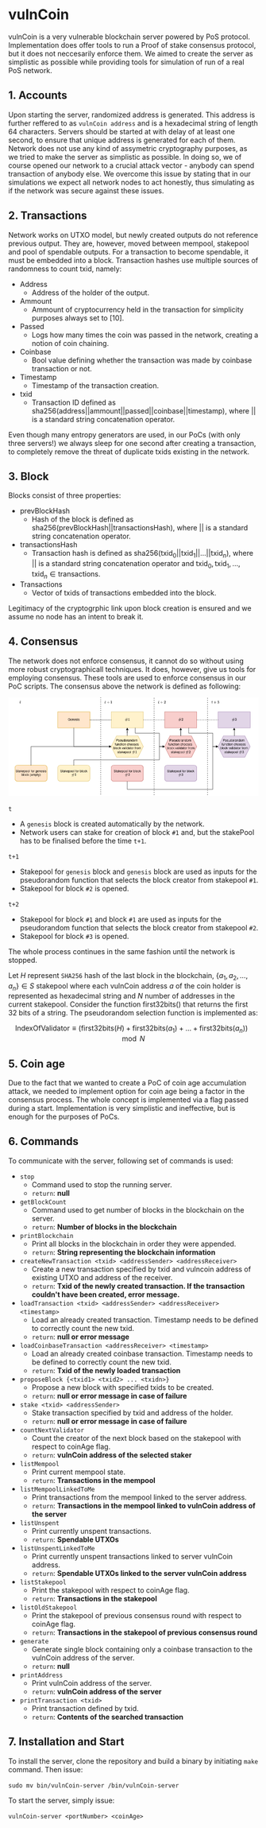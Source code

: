 #  vulnCoin

vulnCoin is a very vulnerable blockchain server powered by PoS protocol. Implementation does offer tools to run a Proof of stake consensus protocol, but it does not neccesarily enforce them. We aimed to create the server as simplistic as possible while providing tools for simulation of run of a real PoS network.

## 1. Accounts 

Upon starting the server, randomized address is generated. This address is further reffered to as `vulnCoin address` and is a hexadecimal string of length 64 characters. Servers should be started at with delay of at least one second, to ensure that unique address is generated for each of them. Network does not use any kind of assymetric cryptography purposes, as we tried to make the server as simplistic as possible. In doing so, we of course opened our network to a crucial attack vector - anybody can spend transaction of anybody else. We overcome this issue by stating that in our simulations we expect all network nodes to act honestly, thus simulating as if the network was secure against these issues.

## 2. Transactions

Network works on UTXO model, but newly created outputs do not reference previous output. They are, however, moved between mempool, stakepool and pool of spendable outputs. For a transaction to become spendable, it must be embedded into a block. Transaction hashes use multiple sources of randomness to count txid, namely:

* Address
    * Address of the holder of the output.
* Ammount
    * Ammount of cryptocurrency held in the transaction for simplicity purposes always set to [10].
* Passed
    * Logs how many times the coin was passed in the network, creating a notion of coin chaining.
* Coinbase
    * Bool value defining whether the transaction was made by coinbase transaction or not.
* Timestamp
    * Timestamp of the transaction creation.
* txid
    * Transaction ID defined as $\text{sha256}(\text{address} || \text{ammount} || \text{passed} || \text{coinbase} || \text{timestamp})$, where $||$ is a standard string concatenation operator.

Even though many entropy generators are used, in our PoCs (with only three servers!) we always sleep for one second after creating a transaction, to completely remove the threat of duplicate txids existing in the network.

## 3. Block
Blocks consist of three properties:
* prevBlockHash
  * Hash of the block is defined as $\text{sha256}(\text{prevBlockHash} || \text{transactionsHash})$, where $||$ is a standard string concatenation operator.
* transactionsHash
  * Transaction hash is defined as $\text{sha256}(\text{txid}_0 || \text{txid}_1 ||\dots||\text{txid}_n)$, where $||$ is a standard string concatenation operator and $\text{txid}_0, \text{txid}_1, \dots,\text{txid}_n \in \text{transactions}$.
* Transactions
  *  Vector of txids of transactions embedded into the block.

Legitimacy of the cryptogrphic link upon block creation is ensured and we assume no node has an intent to break it. 
## 4. Consensus

The network does not enforce consensus, it cannot do so without using more robust cryptographicall techniques. It does, however, give us tools for employing consensus. These tools are used to enforce consensus in our PoC scripts. The consensus above the network is defined as following:

<img src="vulncoin_consensus_validation.png"> </img>

`t`
 * A `genesis` block is created automatically by the network.
 * Network users can stake for creation of block `#1` and, but the stakePool has to be finalised before the time `t+1`.

 `t+1`
 * Stakepool for `genesis` block and `genesis` block are used as inputs for the pseudorandom function that selects the block creator from stakepool `#1`.
 * Stakepool for block `#2` is opened.

 `t+2`
 * Stakepool for block `#1` and block `#1` are used as inputs for the pseudorandom function that selects the block creator from stakepool `#2`.
 * Stakepool for block `#3` is opened.

 The whole process continues in the same fashion until the network is stopped.
 
 Let $H$ represent `SHA256` hash of the last block in the blockchain, $\{a_1, a_2, \dots,a_n\} \in S$ stakepool where each vulnCoin address $a$ of the coin holder is represented as hexadecimal string and $N$ number of addresses in the current stakepool. Consider the function $\text{first32bits}()$ that returns the first 32 bits of a string. The pseudorandom selection function is implemented as:

 $$ \text{IndexOfValidator} \equiv (\text{first32bits}(H) + \text{first32bits}(a_1) + \dots + \text{first32bits}(a_n))\mod{N} $$

## 5. Coin age
Due to the fact that we wanted to create a PoC of coin age accumulation attack, we needed to implement option for coin age being a factor in the consensus process. The whole concept is implemented via a flag passed during a start. Implementation is very simplistic and ineffective, but is enough for the purposes of PoCs.

## 6. Commands
To communicate with the server, following set of commands is used:
*   `stop` 
    * Command used to stop the running server.
    * `return`: **null**
*   `getBlockCount`
    * Command used to get number of blocks in the blockchain on the server.
    * `return`: **Number of blocks in the blockchain**
*   `printBlockchain`
    * Print all blocks in the blockchain in order they were appended.
    * `return`: **String representing the blockchain information**
*   `createNewTransaction <txid> <addressSender> <addressReceiver>`
    * Create a new transaction specified by txid and vulncoin address of existing UTXO and address of the receiver.
    * `return`: **Txid of the newly created transaction. If the transaction couldn't have been created, error message.**
*   `loadTransaction <txid> <addressSender> <addressReceiver> <timestamp>`
    * Load an already created transaction. Timestamp needs to be defined to correctly count the new txid.
    * `return`: **null or error message**
*   `loadCoinbaseTransaction <addressReceiver> <timestamp>`
    * Load an already created coinbase transaction. Timestamp needs to be defined to correctly count the new txid.
    * `return`: **Txid of the newly loaded transaction**
*   `proposeBlock {<txid1> <txid2> ... <txidn>}` 
    * Propose a new block with specified txids to be created.
    * `return`: **null or error message in case of failure**
*   `stake <txid> <addressSender>` 
    * Stake transaction specified by txid and address of the holder.
    * `return`: **null or error message in case of failure**
*   `countNextValidator` 
    * Count the creator of the next block based on the stakepool with respect to coinAge flag.
    * `return`: **vulnCoin address of the selected staker**
*   `listMempool`
    * Print current mempool state.
    * `return`: **Transactions in the mempool**
*   `listMempoolLinkedToMe` 
    * Print transactions from the mempool linked to the server address.
    * `return`: **Transactions in the mempool linked to vulnCoin address of the server**
*   `listUnspent` 
    * Print currently unspent transactions.
    * `return`: **Spendable UTXOs**
*   `listUnspentLinkedToMe` 
    * Print currently unspent transactions linked to server vulnCoin address.
    * `return`: **Spendable UTXOs linked to the server vulnCoin address** 
*   `listStakepool` 
    * Print the stakepool with respect to coinAge flag.
    * `return`: **Transactions in the stakepool**
*   `listOldStakepool`
    * Print the stakepool of previous consensus round with respect to coinAge flag.
    * `return`: **Transactions in the stakepool of previous consensus round**
*   `generate` 
    * Generate single block containing only a coinbase transaction to the vulnCoin address of the server.
    * `return`: **null**
*   `printAddress`
    * Print vulnCoin address of the server.
    * `return`: **vulnCoin address of the server**
*   `printTransaction <txid>`
    * Print transaction defined by txid.
    * `return`: **Contents of the searched transaction**

## 7. Installation and Start
To install the server, clone the repository and build a binary by initiating `make` command. Then issue:

`sudo mv bin/vulnCoin-server /bin/vulnCoin-server`

To start the server, simply issue:

`vulnCoin-server <portNumber> <coinAge>`
